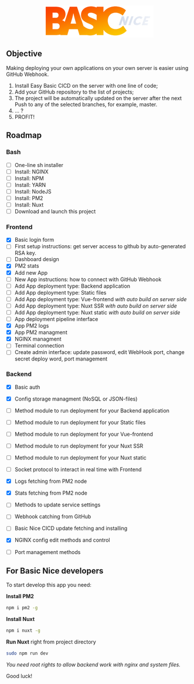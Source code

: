 <p align="center">
  <img src="https://github.com/powerdot/Basic-Nice-CICD/raw/main/about/GitHub-Logo@0.5x.jpg">
</p>

## Objective
Making deploying your own applications on your own server is easier using GitHub Webhook.  
1. Install Easy Basic CICD on the server with one line of code;  
2. Add your GitHub repository to the list of projects;  
3. The project will be automatically updated on the server after the next Push to any of the selected branches, for example, master.  
4. ... ?  
5. PROFIT!  

## Roadmap

### Bash
- [ ] One-line sh installer
- [ ] Install: NGINX
- [ ] Install: NPM
- [ ] Install: YARN
- [ ] Install: NodeJS
- [ ] Install: PM2
- [ ] Install: Nuxt
- [ ] Download and launch this project

### Frontend
- [x] Basic login form
- [ ] First setup instructions: get server access to github by auto-generated RSA key.
- [ ] Dashboard design
- [x] PM2 stats
- [x] Add new App
- [ ] New App instructions: how to connect with GitHub Webhook
- [ ] Add App deployment type: Backend application
- [ ] Add App deployment type: Static files
- [ ] Add App deployment type: Vue-frontend *with auto build on server side*
- [ ] Add App deployment type: Nuxt SSR *with auto build on server side*
- [ ] Add App deployment type: Nuxt static *with auto build on server side*
- [ ] App deployment pipeline interface
- [x] App PM2 logs
- [x] App PM2 managment
- [x] NGINX managment
- [ ] Terminal connection
- [ ] Create admin interface: update password, edit WebHook port, change secret deploy word, port management

### Backend
- [x] Basic auth
- [x] Config storage managment (NoSQL or JSON-files)
- [ ] Method module to run deployment for your Backend application
- [ ] Method module to run deployment for your Static files
- [ ] Method module to run deployment for your Vue-frontend
- [ ] Method module to run deployment for your Nuxt SSR
- [ ] Method module to run deployment for your Nuxt static
- [ ] Socket protocol to interact in real time with Frontend
- [x] Logs fetching from PM2 node
- [x] Stats fetching from PM2 node
- [ ] Methods to update service settings
- [ ] Webhook catching from GitHub
- [ ] Basic Nice CICD update fetching and installing
- [x] NGINX config edit methods and control
- [ ] Port management methods


## For Basic Nice developers

To start develop this app you need:  
  
**Install PM2**
```bash
npm i pm2 -g
```
  
**Install Nuxt**
```bash
npm i nuxt -g
```  

**Run Nuxt** right from project directory
```bash
sudo npm run dev
```  
*You need root rights to allow backend work with nginx and system files.*  
  
  
Good luck!
